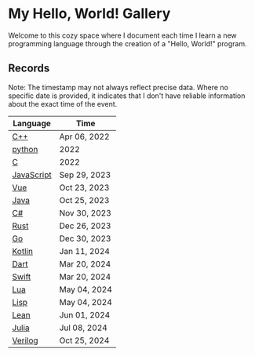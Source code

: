 # My Hello, World! Gallery

Welcome to this cozy space where I document each time I learn a new programming language through the creation of a "Hello, World!" program.

## Records

Note: The timestamp may not always reflect precise data. Where no specific date is provided, it indicates that I don't have reliable information about the exact time of the event.

| Language                    | Time         |
|-----------------------------|--------------|
| [C++](C++.cpp)              | Apr 06, 2022 |
| [python](python.py)         | 2022         |
| [C](C.c)                    | 2022         |
| [JavaScript](JavaScript.js) | Sep 29, 2023 |
| [Vue](Vue.vue)              | Oct 23, 2023 |
| [Java](Java.java)           | Oct 25, 2023 |
| [C#](C#.cs)                 | Nov 30, 2023 |
| [Rust](Rust.rs)             | Dec 26, 2023 |
| [Go](Go.go)                 | Dec 30, 2023 |
| [Kotlin](Kotlin.kt)         | Jan 11, 2024 |
| [Dart](Dart.dart)           | Mar 20, 2024 |
| [Swift](Swift.swift)        | Mar 20, 2024 |
| [Lua](Lua.lua)              | May 04, 2024 |
| [Lisp](Lisp.lisp)           | May 04, 2024 |
| [Lean](Lean.lean)           | Jun 01, 2024 |
| [Julia](./Julia.jl)         | Jul 08, 2024 |
| [Verilog](./Verilog.v)      | Oct 25, 2024 |
